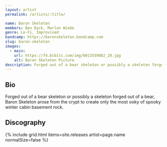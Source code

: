 ```yaml
---
layout: artist
permalink: /artists/:title/

name: Baron Skeleton
members: Ben Dyck, Marlon Wiebe
genre: Lo-Fi, Improvised
bandcamp: https://baronskeleton.bandcamp.com
slug: baron-skeleton
images:
  - main:
    url: https://f4.bcbits.com/img/0013559882_20.jpg
    alt: Baron Skeleton Picture
description: Forged out of a bear skeleton or possibly a skeleton forged out of a bear, Baron Skeleton arose from the crypt to create only the most ooky of spooky winter cabin basement rock.
---
```


## Bio

Forged out of a bear skeleton or possibly a skeleton forged out of a bear, Baron Skeleton arose from the crypt to create only the most ooky of spooky winter cabin basement rock.

## Discography

{% include grid.html
  items=site.releases
  artist=page.name
  normalSize=false
%}
